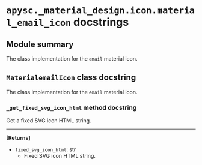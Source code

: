 # `apysc._material_design.icon.material_email_icon` docstrings

## Module summary

The class implementation for the `email` material icon.

## `MaterialemailIcon` class docstring

The class implementation for the `email` material icon.

### `_get_fixed_svg_icon_html` method docstring

Get a fixed SVG icon HTML string.<hr>

**[Returns]**

- `fixed_svg_icon_html`: str
  - Fixed SVG icon HTML string.